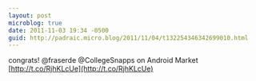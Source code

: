 ```yaml
---
layout: post
microblog: true
date: 2011-11-03 19:34 -0500
guid: http://padraic.micro.blog/2011/11/04/t132254346342699010.html
---
```

congrats! @fraserde @CollegeSnapps on Android Market [http://t.co/RjhKLcUe](http://t.co/RjhKLcUe)
